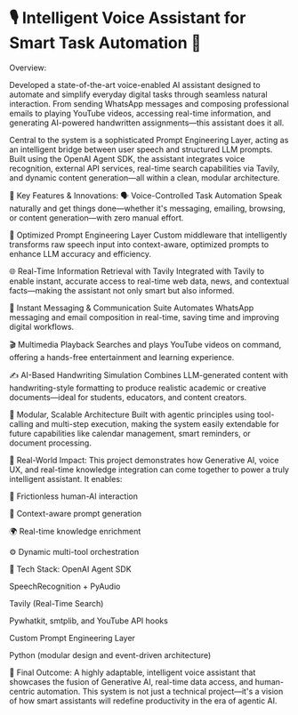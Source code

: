 # 🎙️ Intelligent Voice Assistant for Smart Task Automation 🚀

Overview:

Developed a state-of-the-art voice-enabled AI assistant designed to automate and simplify everyday digital tasks through seamless natural interaction. From sending WhatsApp messages and composing professional emails to playing YouTube videos, accessing real-time information, and generating AI-powered handwritten assignments—this assistant does it all.

Central to the system is a sophisticated Prompt Engineering Layer, acting as an intelligent bridge between user speech and structured LLM prompts. Built using the OpenAI Agent SDK, the assistant integrates voice recognition, external API services, real-time search capabilities via Tavily, and dynamic content generation—all within a clean, modular architecture.

🔑 Key Features & Innovations:
🗣️ Voice-Controlled Task Automation
Speak naturally and get things done—whether it's messaging, emailing, browsing, or content generation—with zero manual effort.

🧠 Optimized Prompt Engineering Layer
Custom middleware that intelligently transforms raw speech input into context-aware, optimized prompts to enhance LLM accuracy and efficiency.

🌐 Real-Time Information Retrieval with Tavily
Integrated with Tavily to enable instant, accurate access to real-time web data, news, and contextual facts—making the assistant not only smart but also informed.

💬 Instant Messaging & Communication Suite
Automates WhatsApp messaging and email composition in real-time, saving time and improving digital workflows.

🎬 Multimedia Playback
Searches and plays YouTube videos on command, offering a hands-free entertainment and learning experience.

✍️ AI-Based Handwriting Simulation
Combines LLM-generated content with handwriting-style formatting to produce realistic academic or creative documents—ideal for students, educators, and content creators.

🧩 Modular, Scalable Architecture
Built with agentic principles using tool-calling and multi-step execution, making the system easily extendable for future capabilities like calendar management, smart reminders, or document processing.

🌟 Real-World Impact:
This project demonstrates how Generative AI, voice UX, and real-time knowledge integration can come together to power a truly intelligent assistant. It enables:

📌 Frictionless human-AI interaction

🧠 Context-aware prompt generation

🌍 Real-time knowledge enrichment

⚙️ Dynamic multi-tool orchestration

💼 Tech Stack:
OpenAI Agent SDK

SpeechRecognition + PyAudio

Tavily (Real-Time Search)

Pywhatkit, smtplib, and YouTube API hooks

Custom Prompt Engineering Layer

Python (modular design and event-driven architecture)

🏁 Final Outcome:
A highly adaptable, intelligent voice assistant that showcases the fusion of Generative AI, real-time data access, and human-centric automation. This system is not just a technical project—it's a vision of how smart assistants will redefine productivity in the era of agentic AI.

